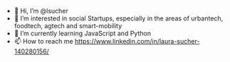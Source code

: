 - 👋 Hi, I’m @lsucher
- 👀 I’m interested in social Startups, especially in the areas of urbantech, foodtech, agtech and smart-mobility
- 🌱 I’m currently learning JavaScript and Python
- 📫 How to reach me https://www.linkedin.com/in/laura-sucher-140280156/

<!---
lsucher/lsucher is a ✨ special ✨ repository because its `README.md` (this file) appears on your GitHub profile.
You can click the Preview link to take a look at your changes.
--->
